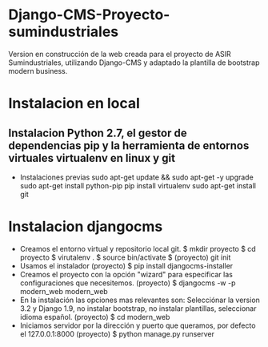 # Django-CMS-Proyecto-sumindustriales
Version en construcción de la web creada para el proyecto de ASIR Sumindustriales, utilizando Django-CMS y adaptado la plantilla de bootstrap modern business.

# Instalacion en local
## Instalacion Python 2.7, el gestor de dependencias pip y la herramienta de entornos virtuales virtualenv en linux y git
- Instalaciones previas
sudo apt-get update && sudo apt-get -y upgrade
sudo apt-get install python-pip
pip install virtualenv
sudo apt-get install git

# Instalacion djangocms

- Creamos el entorno virtual y repositorio local git.
$ mkdir proyecto
$ cd proyecto
$ virutalenv .
$ source bin/activate
$ (proyecto) git init
- Usamos el instalador
(proyecto) $ pip install djangocms-installer
- Creamos el proyecto con la opción "wizard" para especificar las configuraciones que necesitemos.
(proyecto) $ djangocms -w -p modern_web modern_web 
- En la instalación las opciones mas relevantes son: Selecciónar la version 3.2 y Django 1.9, no instalar bootstrap, no instalar plantillas, seleccionar idioma español.
(proyecto) $ cd modern_web
- Iniciamos servidor por la dirección y puerto que queramos, por defecto el 127.0.0.1:8000
(proyecto) $ python manage.py runserver 



